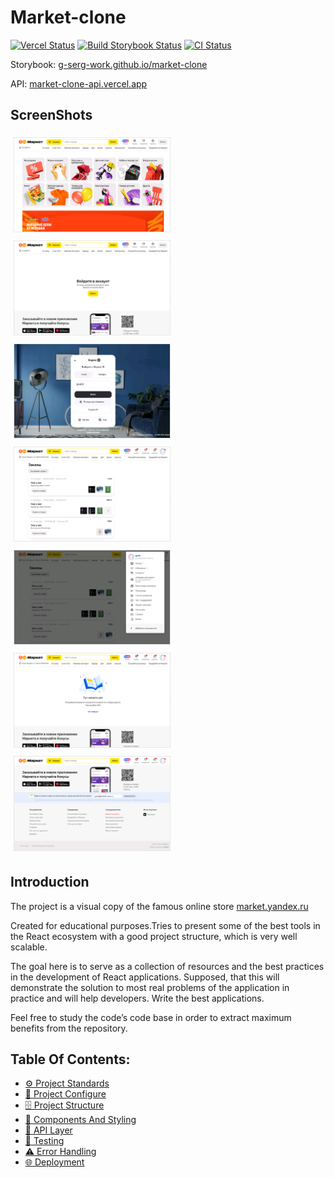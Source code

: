 # Market-clone

[![Vercel Status][vercel-image]][vercel-url] [![Build Storybook Status][storybook-image]][storybook-url] [![CI Status][ci-image]][ci-url]

Storybook: [g-serg-work.github.io/market-clone](https://g-serg-work.github.io/market-clone)

API: [market-clone-api.vercel.app](https://market-clone-api.vercel.app)

## ScreenShots

<p float="left">
  <img src="docs/screenshots/001.png" style="height:150px;margin:5px;border:dotted 1px lightgray" />
  <img src="docs/screenshots/002.png" style="height:150px;margin:5px;border:dotted 1px lightgray" />
  <img src="docs/screenshots/003.png" style="height:150px;margin:5px;border:dotted 1px lightgray" />
  <img src="docs/screenshots/004.png" style="height:150px;margin:5px;border:dotted 1px lightgray" />
  <img src="docs/screenshots/005.png" style="height:150px;margin:5px;border:dotted 1px lightgray" />
  <img src="docs/screenshots/006.png" style="height:150px;margin:5px;border:dotted 1px lightgray" />
  <img src="docs/screenshots/007.png" style="height:150px;margin:5px;border:dotted 1px lightgray" />
</p>

## Introduction

The project is a visual copy of the famous online store [market.yandex.ru](https://market.yandex.ru)

Created for educational purposes.Tries to present some of the best tools in the React ecosystem with a good project structure, which is very well scalable.

The goal here is to serve as a collection of resources and the best practices in the development of React applications. Supposed, that this will demonstrate the solution to most real problems of the application in practice and will help developers. Write the best applications.

Feel free to study the code’s code base in order to extract maximum benefits from the repository.

## Table Of Contents:

-   [⚙️ Project Standards](docs/project-standards.md)
-   [🔧 Project Configure](docs/project-configure.md)
-   [🗄️ Project Structure](docs/project-structure.md)
-   [🧱 Components And Styling](docs/components-and-styling.md)
-   [📡 API Layer](docs/api-layer.md)
-   [🧪 Testing](docs/testing.md)
-   [⚠️ Error Handling](docs/error-handling.md)
-   [🌐 Deployment](docs/deployment.md)

[vercel-image]: https://vercelbadge.vercel.app/api/g-serg-work/market-clone
[vercel-url]: https://github.com/g-serg-work/market-clone/deployments/Production
[storybook-image]: https://github.com/g-serg-work/market-clone/actions/workflows/deploy-storybook.yml/badge.svg
[storybook-url]: https://github.com/g-serg-work/market-clone/actions/workflows/deploy-storybook.yml
[ci-image]: https://github.com/g-serg-work/market-clone/actions/workflows/CI.yml/badge.svg
[ci-url]: https://github.com/g-serg-work/market-clone/actions/workflows/CI.yml
